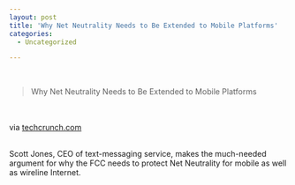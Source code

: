```yaml
---
layout: post
title: 'Why Net Neutrality Needs to Be Extended to Mobile Platforms'
categories:
  - Uncategorized

---
```


<div class="posterous_bookmarklet_entry"><br /><blockquote class="posterous_short_quote">Why Net Neutrality Needs to Be Extended to Mobile Platforms</blockquote><br /><br /><div class="posterous_quote_citation">via <a href="http://techcrunch.com/2010/09/19/why-net-neutrality-needs-to-be-extended-to-mobile-platforms/">techcrunch.com</a></div><br /><p>Scott Jones, CEO of text-messaging service, makes the much-needed argument for why the FCC needs to protect Net Neutrality for mobile as well as wireline Internet.</p></div><div class="blogger-post-footer"><img width="1" height="1" src="https://blogger.googleusercontent.com/tracker/8920950033468593796-3320038903981123435?l=openmobile.blogspot.com" alt="" /></div>
